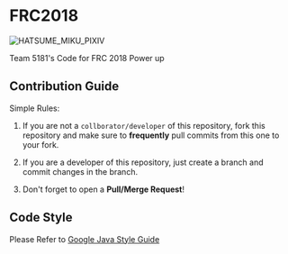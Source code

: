 # FRC2018

![HATSUME_MIKU_PIXIV](https://i.pximg.net/img-original/img/2016/03/06/17/13/06/55656503_p0.jpg "Miku")


Team 5181's Code for FRC 2018 Power up

## Contribution Guide

Simple Rules:

1. If you are not a `collborator/developer` of this repository,
fork this repository and make sure to **frequently** pull commits
from this one to your fork.

2. If you are a developer of this repository, just create a 
branch and commit changes in the branch. 

3. Don't forget to open a **Pull/Merge Request**! 

## Code Style

Please Refer to [Google Java Style Guide](https://google.github.io/styleguide/javaguide.html)
